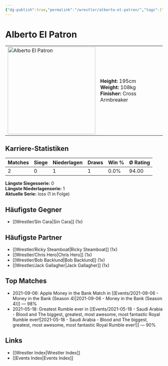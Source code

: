 ```yaml
---
{"dg-publish":true,"permalink":"/wrestler/alberto-el-patron/","tags":["wrestler"],"noteIcon":"","created":"2025-08-11T09:33:17.498+02:00"}
---
```



# Alberto El Patron

<table>
<tr>
<td><img src="Alberto El Patron.png" width="280" alt="Alberto El Patron"></td>
<td>
<b>Height:</b> 195cm<br>
<b>Weight:</b> 108kg<br>
<b>Finisher:</b> Cross Armbreaker<br>
</td>
</tr>
</table>

## Karriere-Statistiken

| Matches | Siege | Niederlagen | Draws | Win % | Ø Rating |
|---------|-------|-------------|-------|-------|-----------|
| 2 | 0 | 1 | 1 | 0.0% | 94.00 |

**Längste Siegesserie:** 0<br>**Längste Niederlagenserie:** 1<br>**Aktuelle Serie:** loss (1 in Folge)


## Häufigste Gegner
- [[Wrestler/Sin Cara\|Sin Cara]] (1x)

## Häufigste Partner
- [[Wrestler/Ricky Steamboat\|Ricky Steamboat]] (1x)
- [[Wrestler/Chris Hero\|Chris Hero]] (1x)
- [[Wrestler/Bob Backlund\|Bob Backlund]] (1x)
- [[Wrestler/Jack Gallagher\|Jack Gallagher]] (1x)

## Top Matches
- 2021-09-06: Apple Money in the Bank Match in [[Events/2021-09-06 - Money in the Bank (Season 4)\|2021-09-06 - Money in the Bank (Season 4)]] — 98%
- 2021-05-18: Greatest Rumble ever in [[Events/2021-05-18 - Saudi Arabia - Blood and The biggest, greatest, most awesome, most fantastic Royal Rumble ever!\|2021-05-18 - Saudi Arabia - Blood and The biggest, greatest, most awesome, most fantastic Royal Rumble ever!]] — 90%

## Links
- [[Wrestler Index\|Wrestler Index]]
- [[Events Index\|Events Index]]
